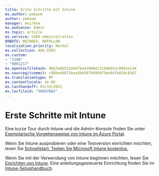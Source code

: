 ```yaml
---
title: Erste Schritte mit Intune
ms.author: pebaum
author: pebaum
manager: mnirkhe
ms.audience: Admin
ms.topic: article
ms.service: o365-administration
ROBOTS: NOINDEX, NOFOLLOW
localization_priority: Normal
ms.collection: Adm_O365
ms.custom:
- "3190"
- "9001217"
ms.openlocfilehash: 06b3e8b553de078a41980dc519db02ec8041e144
ms.sourcegitcommit: c08bed4071baa3bb5879496df3ed44fb828c8367
ms.translationtype: MT
ms.contentlocale: de-DE
ms.lasthandoff: 03/19/2021
ms.locfileid: "50897082"
---
```

# <a name="getting-started-with-intune"></a>Erste Schritte mit Intune

Eine kurze Tour durch Intune und die Admin-Konsole finden Sie unter [Exemplarische Vorgehensweise von Intune im Azure Portal](https://docs.microsoft.com/mem/intune/fundamentals/tutorial-walkthrough-endpoint-manager).

Wenn Sie Intune ausprobieren oder eine Testversion einrichten möchten, lesen Sie [Schnellstart: Testen Sie Microsoft Intune kostenlos.](https://docs.microsoft.com/intune/fundamentals/free-trial-sign-up)

Wenn Sie mit der Verwendung von Intune beginnen möchten, lesen Sie [Einrichten von Intune](https://docs.microsoft.com/mem/intune/fundamentals/setup-steps). Eine anleitungsgesteuerte Einrichtung finden Sie im [Intune-Setuphandbuch](https://admin.microsoft.com/AdminPortal/Home?ref=/modernonboarding/intunesetupguide).